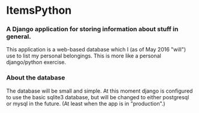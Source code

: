 # ItemsPython

### A Django application for storing information about stuff in general.

This application is a web-based database which I (as of May 2016 "will") use to list my personal belongings. This is more like a personal django/python exercise.

### About the database

The database will be small and simple. At this moment django is configured to use the basic sqlite3 database, but will be changed to either postgresql or mysql in the future. (At least when the app is in "production".)
